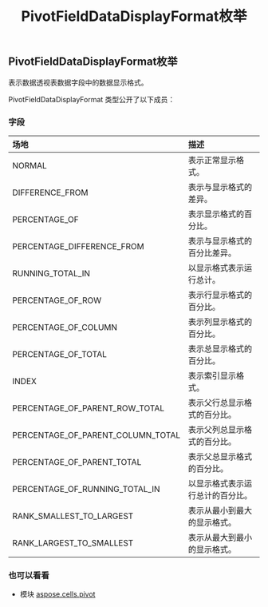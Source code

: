 ﻿---
title: PivotFieldDataDisplayFormat枚举
second_title: Aspose.Cells for Python via .NET API 参考文献
description:
type: docs
weight: 150
url: /zh/python-net/aspose.cells.pivot/pivotfielddatadisplayformat/
is_root: false
---
## PivotFieldDataDisplayFormat枚举
表示数据透视表数据字段中的数据显示格式。



PivotFieldDataDisplayFormat 类型公开了以下成员：

### 字段
|场地|描述|
| :- | :- |
| NORMAL |表示正常显示格式。|
| DIFFERENCE_FROM |表示与显示格式的差异。|
| PERCENTAGE_OF |表示显示格式的百分比。|
| PERCENTAGE_DIFFERENCE_FROM |表示与显示格式的百分比差异。|
| RUNNING_TOTAL_IN |以显示格式表示运行总计。|
| PERCENTAGE_OF_ROW |表示行显示格式的百分比。|
| PERCENTAGE_OF_COLUMN |表示列显示格式的百分比。|
| PERCENTAGE_OF_TOTAL |表示总显示格式的百分比。|
| INDEX |表示索引显示格式。|
| PERCENTAGE_OF_PARENT_ROW_TOTAL |表示父行总显示格式的百分比。|
| PERCENTAGE_OF_PARENT_COLUMN_TOTAL |表示父列总显示格式的百分比。|
| PERCENTAGE_OF_PARENT_TOTAL |表示父总显示格式的百分比。|
| PERCENTAGE_OF_RUNNING_TOTAL_IN |以显示格式表示运行总计的百分比。|
| RANK_SMALLEST_TO_LARGEST |表示从最小到最大的显示格式。|
| RANK_LARGEST_TO_SMALLEST |表示从最大到最小的显示格式。|



### 也可以看看
* 模块 [aspose.cells.pivot](..)
